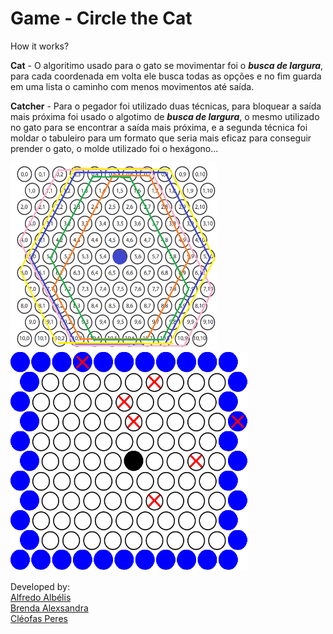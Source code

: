 # Game - Circle the Cat


How it works?

**Cat** - O algoritimo usado para o gato se movimentar foi o **_busca de largura_**, para cada coordenada em volta ele busca todas as opções e no fim guarda em uma lista o caminho com menos movimentos até saída. <br />

**Catcher** - Para o pegador foi utilizado duas técnicas, para bloquear a saída mais próxima foi usado o algotimo de **_busca de largura_**, o mesmo utilizado no gato para se encontrar a saída mais próxima, e a segunda técnica foi moldar o tabuleiro para um formato que seria mais eficaz para conseguir prender o gato, o molde utilizado foi o hexágono...

<img src="https://raw.githubusercontent.com/AlfredoFilho/Game__Circle-the-Cat/master/hexagons.png" width="330" height="300">

<img src="https://raw.githubusercontent.com/AlfredoFilho/Game__Circle-the-Cat/master/GifGameCircleTheCat.gif" width="380" height="350">

Developed by:<br/>
[Alfredo Albélis](https://github.com/AlfredoFilho)<br/>
[Brenda Alexsandra](https://github.com/brendajanuario)<br/>
[Cléofas Peres](https://github.com/CleoPeres)<br/> 
